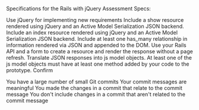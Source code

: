 Specifications for the Rails with jQuery Assessment
Specs:

 Use jQuery for implementing new requirements
 Include a show resource rendered using jQuery and an Active Model Serialization JSON backend.
 Include an index resource rendered using jQuery and an Active Model Serialization JSON backend.
 Include at least one has_many relationship in information rendered via JSON and appended to the DOM.
 Use your Rails API and a form to create a resource and render the response without a page refresh.
 Translate JSON responses into js model objects.
 At least one of the js model objects must have at least one method added by your code to the prototype.
Confirm

 You have a large number of small Git commits
 Your commit messages are meaningful
 You made the changes in a commit that relate to the commit message
 You don't include changes in a commit that aren't related to the commit message